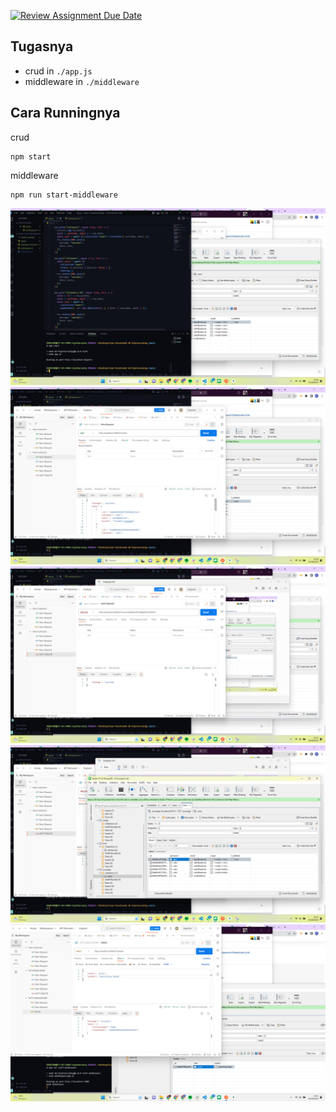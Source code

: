 [![Review Assignment Due Date](https://classroom.github.com/assets/deadline-readme-button-24ddc0f5d75046c5622901739e7c5dd533143b0c8e959d652212380cedb1ea36.svg)](https://classroom.github.com/a/zrfmWHEN)

## Tugasnya

- crud in `./app.js`
- middleware in `./middleware`

## Cara Runningnya

crud

```
npm start
```

middleware

```
npm run start-middleware
```

![table](images/1.png)
![table](images/2.png)
![table](images/3.png)
![table](images/4.png)
![table](images/5.png)
